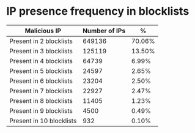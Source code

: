 # IP presence frequency in blocklists
| Malicious IP | Number of IPs | % |
|----|----|----|
| Present in 2 blocklists | 649136 | 70.06% |
| Present in 3 blocklists | 125119 | 13.50% |
| Present in 4 blocklists | 64739 | 6.99% |
| Present in 5 blocklists | 24597 | 2.65% |
| Present in 6 blocklists | 23204 | 2.50% |
| Present in 7 blocklists | 22927 | 2.47% |
| Present in 8 blocklists | 11405 | 1.23% |
| Present in 9 blocklists | 4500 | 0.49% |
| Present in 10 blocklists | 932 | 0.10% |
